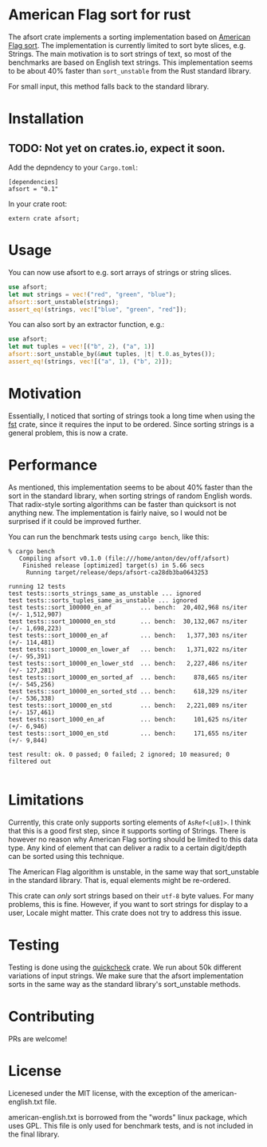 
# American Flag sort for rust

The afsort crate implements a sorting implementation based on
[American Flag sort](https://en.wikipedia.org/wiki/American_flag_sort). The implementation is
currently limited to sort byte slices, e.g. Strings. The main motivation is to sort strings of
text, so most of the benchmarks are based on English text strings. This implementation seems
to be about 40% faster than `sort_unstable` from the Rust standard library.

For small input, this method falls back to the standard library.

# Installation

## TODO: Not yet on crates.io, expect it soon.

Add the depndency to your `Cargo.toml`:

```ignore
[dependencies]
afsort = "0.1"
```
In your crate root:
```ignore
extern crate afsort;
```

# Usage

You can now use afsort to e.g. sort arrays of strings or string slices.

```rust
use afsort;
let mut strings = vec!("red", "green", "blue");
afsort::sort_unstable(strings);
assert_eq!(strings, vec!["blue", "green", "red"]);
```

You can also sort by an extractor function, e.g.:

```rust
use afsort;
let mut tuples = vec![("b", 2), ("a", 1)]
afsort::sort_unstable_by(&mut tuples, |t| t.0.as_bytes());
assert_eq!(strings, vec![("a", 1), ("b", 2)]);
```

# Motivation

Essentially, I noticed that sorting of strings took a long time when using the
[fst](https://github.com/BurntSushi/fst) crate, since it requires the input to be ordered.
Since sorting strings is a general problem, this is now a crate.

# Performance

As mentioned, this implementation seems to be about 40% faster than the sort in the standard
library, when sorting strings of random English words. That radix-style sorting algorithms can
be faster than quicksort is not anything new. The implementation is fairly naive, so I would
not be surprised if it could be improved further.

You can run the benchmark tests using `cargo bench`, like this:

```ignore
% cargo bench
   Compiling afsort v0.1.0 (file:///home/anton/dev/off/afsort)
    Finished release [optimized] target(s) in 5.66 secs
     Running target/release/deps/afsort-ca28db3ba0643253

running 12 tests
test tests::sorts_strings_same_as_unstable ... ignored
test tests::sorts_tuples_same_as_unstable ... ignored
test tests::sort_100000_en_af        ... bench:  20,402,968 ns/iter (+/- 1,512,907)
test tests::sort_100000_en_std       ... bench:  30,132,067 ns/iter (+/- 1,698,223)
test tests::sort_10000_en_af         ... bench:   1,377,303 ns/iter (+/- 114,481)
test tests::sort_10000_en_lower_af   ... bench:   1,371,022 ns/iter (+/- 95,391)
test tests::sort_10000_en_lower_std  ... bench:   2,227,486 ns/iter (+/- 127,281)
test tests::sort_10000_en_sorted_af  ... bench:     878,665 ns/iter (+/- 545,256)
test tests::sort_10000_en_sorted_std ... bench:     618,329 ns/iter (+/- 536,338)
test tests::sort_10000_en_std        ... bench:   2,221,089 ns/iter (+/- 157,461)
test tests::sort_1000_en_af          ... bench:     101,625 ns/iter (+/- 6,946)
test tests::sort_1000_en_std         ... bench:     171,655 ns/iter (+/- 9,844)

test result: ok. 0 passed; 0 failed; 2 ignored; 10 measured; 0 filtered out


```
# Limitations

Currently, this crate only supports sorting elements of `AsRef<[u8]>`. I think that this is a
good first step, since it supports sorting of Strings. There is however no reason why American
Flag sorting should be limited to this data type. Any kind of element that can deliver a radix
to a certain digit/depth can be sorted using this technique.

The American Flag algorithm is unstable, in the same way that sort_unstable in the standard
library. That is, equal elements might be re-ordered.

This crate can _only_ sort strings based on their `utf-8` byte values. For many problems, this
is fine. However, if you want to sort strings for display to a user, Locale might matter. This
crate does not try to address this issue.

# Testing

Testing is done using the [quickcheck](https://github.com/BurntSushi/quickcheck) crate. We run
about 50k different variations of input strings. We make sure that the afsort implementation
sorts in the same way as the standard library's sort_unstable methods.

# Contributing

PRs are welcome!

# License 

Licenesed under the MIT license, with the exception of the american-english.txt file.

american-english.txt is borrowed from the "words" linux package, which uses GPL. This file
is only used for benchmark tests, and is not included in the final library.

